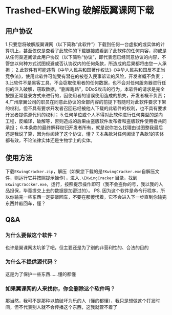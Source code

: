 # Trashed-EKWing 破解版翼课网下载

## 用户协议
1.只要您将破解版翼课网（以下简称“此软件”）下载到任何一台虚拟的或实体的计算机上，甚至仅仅是查看了此软件的下载链接或看到了此软件的任何内容，抑或是从任何渠道阅读此用户协议（以下简称“协议”，即代表您已经同意协议的内容，不管您以何种方式试图规避或否认协议内的任何条款，所造成的后果都将由您一人承担；
2.此软件有可能违背《中华人民共和国著作权法》《中华人民共和国反不正当竞争法》，使用此软件可能受有潜在的被卷入民事诉讼的风险，开发者概不负责；
3.此软件不是黑客工具，不会窃取使用者的任何数据，也不会对任何服务器进行任何的注入破解，窃取数据，“删库跑路”，DDoS攻击的行为，本软件的请求是完全按照正常登录方式来进行的，因使用者的错误使用造成的损失，开发者概不负责；
4.广州摩翼公司的职员在同意此协议的全部内容的前提下有随时对此软件要求下架的权利，但不具有要求开发者召回已经被他人下载的此软件的权利，也不具有要求开发者提供源代码的权利；
5.任何单位或个人不得对此软件进行任何类型的逆向工程，反编译，破解等，否则造成的后果由盗版软件发布者和盗版软件使用者共同承担；
6.本条款的最终解释权归开发者所有，就是说你怎么找理由试图整我最后还是我说了算，因为你阅读了这个协议，懂？
7.本条款对任何阅读了条款1的实体都有效，不论法律实体还是生物学上的实体。
## 使用方法
下载`EKwingCracker.zip`，解压（如果您下载的是`EKwingCracker.exe`自解压文件，则运行它并按照提示操作），进入`.\EKwingCracker` 目录，找到`EKwingCraccker.exe`，运行，按照提示操作即可（我不会盗你的号，我以我的人品担保，毕竟提交上去的数据是加密过的）。
PS. 因为这个软件是命令行程序，所以你输完一些东西一定要敲回车，不要在那傻愣着，它不会进入下一步直到你输完东西并敲回车，懂？
## Q&A
### 为什么要做这个软件？
也许是翼课网太坑爹了吧，但主要还是为了别的非营利性的、合法的目的
### 为什么不提供源代码？
这是为了保护一些东西……懂的都懂
### 如果翼课网的人来找你，你会删除这个软件吗？
那当然，我可不是那种以搞破坏为乐的人（懂的都懂），我只是想做这个打发时间，但不代表别人就不会传播这个东西，这我就管不着了
